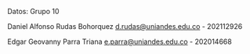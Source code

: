 Datos: Grupo 10

Daniel Alfonso Rudas Bohorquez d.rudas@uniandes.edu.co - 202112926

Edgar Geovanny Parra Triana e.parra@uniandes.edu.co - 202014668